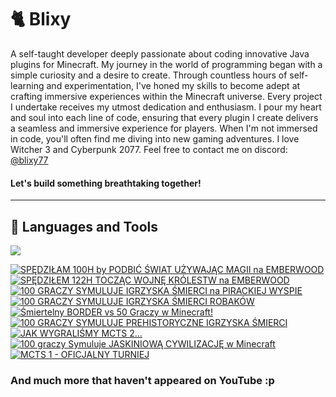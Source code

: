 # 🐈 Blixy

A self-taught developer deeply passionate about coding innovative Java plugins for Minecraft. My journey in the world of programming began with a simple curiosity and a desire to create. Through countless hours of self-learning and experimentation, I've honed my skills to become adept at crafting immersive experiences within the Minecraft universe. Every project I undertake receives my utmost dedication and enthusiasm. I pour my heart and soul into each line of code, ensuring that every plugin I create delivers a seamless and immersive experience for players. When I'm not immersed in code, you'll often find me diving into new gaming adventures. I love Witcher 3 and Cyberpunk 2077. Feel free to contact me on discord: [@blixy77](https://discord.com/users/1022880590950846525)



#### Let's build something breathtaking together!

---
## 🧰 Languages and Tools
<p align="left"> 
  <img src="https://skillicons.dev/icons?i=idea,vscode,discord,java,gradle,git,github,mongodb,mysql,sqlite,windows" />
</p>

<!-- BEGIN YOUTUBE-CARDS -->
[![SPĘDZIŁAM 100H by PODBIĆ ŚWIAT UŻYWAJĄC MAGII na EMBERWOOD](https://ytcards.demolab.com/?id=yZUP3IqHTKQ&title=SP%C4%98DZI%C5%81AM+100H+by+PODBI%C4%86+%C5%9AWIAT+U%C5%BBYWAJ%C4%84C+MAGII+na+EMBERWOOD&lang=en&timestamp=1722355261&background_color=%230d1117&title_color=%23ffffff&stats_color=%23dedede&max_title_lines=1&width=250&border_radius=5 "SPĘDZIŁAM 100H by PODBIĆ ŚWIAT UŻYWAJĄC MAGII na EMBERWOOD")](https://www.youtube.com/watch?v=yZUP3IqHTKQ)
[![SPĘDZIŁEM 122H TOCZĄC WOJNĘ KRÓLESTW na EMBERWOOD](https://ytcards.demolab.com/?id=vH7UU9GEyRc&title=SP%C4%98DZI%C5%81EM+122H+TOCZ%C4%84C+WOJN%C4%98+KR%C3%93LESTW+na+EMBERWOOD&lang=en&timestamp=1722344772&background_color=%230d1117&title_color=%23ffffff&stats_color=%23dedede&max_title_lines=1&width=250&border_radius=5 "SPĘDZIŁEM 122H TOCZĄC WOJNĘ KRÓLESTW na EMBERWOOD")](https://www.youtube.com/watch?v=vH7UU9GEyRc)
[![100 GRACZY SYMULUJE IGRZYSKA ŚMIERCI na PIRACKIEJ WYSPIE](https://ytcards.demolab.com/?id=6qSw_GtEE2g&title=100+GRACZY+SYMULUJE+IGRZYSKA+%C5%9AMIERCI+na+PIRACKIEJ+WYSPIE&lang=en&timestamp=1720263606&background_color=%230d1117&title_color=%23ffffff&stats_color=%23dedede&max_title_lines=1&width=250&border_radius=5 "100 GRACZY SYMULUJE IGRZYSKA ŚMIERCI na PIRACKIEJ WYSPIE")](https://www.youtube.com/watch?v=6qSw_GtEE2g)
[![100 GRACZY SYMULUJE IGRZYSKA ŚMIERCI ROBAKÓW](https://ytcards.demolab.com/?id=RozktN8FdbY&title=100+GRACZY+SYMULUJE+IGRZYSKA+%C5%9AMIERCI+ROBAK%C3%93W&lang=en&timestamp=1708084823&background_color=%230d1117&title_color=%23ffffff&stats_color=%23dedede&max_title_lines=1&width=250&border_radius=5 "100 GRACZY SYMULUJE IGRZYSKA ŚMIERCI ROBAKÓW")](https://www.youtube.com/watch?v=RozktN8FdbY)
[![Śmiertelny BORDER vs 50 Graczy w Minecraft!](https://ytcards.demolab.com/?id=xJqaqq9l74Y&title=%C5%9Amiertelny+BORDER+vs+50+Graczy+w+Minecraft%21&lang=en&timestamp=1698501648&background_color=%230d1117&title_color=%23ffffff&stats_color=%23dedede&max_title_lines=1&width=250&border_radius=5 "Śmiertelny BORDER vs 50 Graczy w Minecraft!")](https://www.youtube.com/watch?v=xJqaqq9l74Y)
[![100 GRACZY SYMULUJE PREHISTORYCZNE IGRZYSKA ŚMIERCI](https://ytcards.demolab.com/?id=YbPdupofMas&title=100+GRACZY+SYMULUJE+PREHISTORYCZNE+IGRZYSKA+%C5%9AMIERCI&lang=en&timestamp=1691839814&background_color=%230d1117&title_color=%23ffffff&stats_color=%23dedede&max_title_lines=1&width=250&border_radius=5 "100 GRACZY SYMULUJE PREHISTORYCZNE IGRZYSKA ŚMIERCI")](https://www.youtube.com/watch?v=YbPdupofMas)
[![JAK WYGRALIŚMY MCTS 2...](https://ytcards.demolab.com/?id=JTW9FvkqQjc&title=JAK+WYGRALI%C5%9AMY+MCTS+2...&lang=en&timestamp=1681591596&background_color=%230d1117&title_color=%23ffffff&stats_color=%23dedede&max_title_lines=1&width=250&border_radius=5 "JAK WYGRALIŚMY MCTS 2...")](https://www.youtube.com/watch?v=JTW9FvkqQjc)
[![100 graczy Symuluje JASKINIOWĄ CYWILIZACJĘ w Minecraft](https://ytcards.demolab.com/?id=R-ex5iO_lFo&title=100+graczy+Symuluje+JASKINIOW%C4%84+CYWILIZACJ%C4%98+w+Minecraft&lang=en&timestamp=1679742028&background_color=%230d1117&title_color=%23ffffff&stats_color=%23dedede&max_title_lines=1&width=250&border_radius=5 "100 graczy Symuluje JASKINIOWĄ CYWILIZACJĘ w Minecraft")](https://www.youtube.com/watch?v=R-ex5iO_lFo)
[![MCTS 1 - OFICJALNY TURNIEJ](https://ytcards.demolab.com/?id=td54IJHa_ko&title=MCTS+1+-+OFICJALNY+TURNIEJ&lang=en&timestamp=1670102881&background_color=%230d1117&title_color=%23ffffff&stats_color=%23dedede&max_title_lines=1&width=250&border_radius=5 "MCTS 1 - OFICJALNY TURNIEJ")](https://www.youtube.com/watch?v=td54IJHa_ko)
<!-- END YOUTUBE-CARDS -->

<!-- ## 📺 Portfolio

<div align="left"> 
  <a href="https://www.youtube.com/watch?v=yZUP3IqHTKQ"> <img src="https://github.com/user-attachments/assets/3ac61123-8cc2-41ab-835d-a81df83f3e6f" width=250px height=220px></a>
  <a href="https://www.youtube.com/watch?v=vH7UU9GEyRc"> <img src="https://github.com/user-attachments/assets/9b177b82-1641-49d3-9e98-32872cfcee80" width=250px height=220px></a>
  <a href="https://www.youtube.com/watch?v=6qSw_GtEE2g"> <img src="https://github.com/user-attachments/assets/14fa5b06-228a-4c96-b83e-9256dfd85928" width=250px height=220px></a>
  <a href="https://www.youtube.com/watch?v=RozktN8FdbY"> <img src="https://github.com/user-attachments/assets/1c827e28-a792-4efe-8488-6021aedc0a1f" width=250px height=220px></a>
  <a href="https://www.youtube.com/watch?v=xJqaqq9l74Y"> <img src="https://github.com/user-attachments/assets/d1385d00-1d8a-48d4-98ba-e0da7e24a0f1" width=250px height=220px></a>
  <a href="https://www.youtube.com/watch?v=YbPdupofMas"> <img src="https://github.com/user-attachments/assets/e3e13a5e-6d93-4041-9f7e-01fe772d8efd" width=250px height=220px></a>
  <a href="https://www.youtube.com/watch?v=JTW9FvkqQjc"> <img src="https://github.com/user-attachments/assets/b21ca5a9-5da7-4016-bc73-9ff3625efc32" width=250px height=220px></a>
  <a href="https://www.youtube.com/watch?v=R-ex5iO_lFo"> <img src="https://github.com/user-attachments/assets/3ebd7f4e-a9b8-4dab-8d5d-55d0988157c3" width=250px height=220px></a>
  <a href="https://www.youtube.com/watch?v=td54IJHa_ko"> <img src="https://github.com/user-attachments/assets/c7a70d9d-9f2d-4d5e-ac99-c22be8f98c93" width=250px height=220px></a>
</div> -->

### And much more that haven't appeared on YouTube :p
